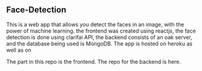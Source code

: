 ## Face-Detection 
This is a web app that allows you detect the faces in an image, with the power of machine learning. 
the frontend was created using reactjs, the face detection is done using clarifai API, 
the backend consists of an oak server, and the database being used is MongoDB. 
The app is hosted on heroku as well as on

The part in this repo is the frontend. The repo for the backend is here.
